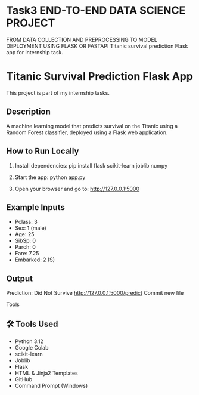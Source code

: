 # Task3  END-TO-END DATA SCIENCE PROJECT 
FROM DATA COLLECTION AND PREPROCESSING TO MODEL DEPLOYMENT USING FLASK OR FASTAPI
Titanic survival prediction Flask app for internship task.
# Titanic Survival Prediction Flask App

This project is part of my internship tasks.

## Description
A machine learning model that predicts survival on the Titanic using a Random Forest classifier, deployed using a Flask web application.

## How to Run Locally
1. Install dependencies:
pip install flask scikit-learn joblib numpy


2. Start the app:
python app.py


3. Open your browser and go to:
http://127.0.0.1:5000



## Example Inputs
- Pclass: 3
- Sex: 1 (male)
- Age: 25
- SibSp: 0
- Parch: 0
- Fare: 7.25
- Embarked: 2 (S)

## Output
Prediction: Did Not Survive
http://127.0.0.1:5000/predict
Commit new file


Tools
## 🛠 Tools Used

- Python 3.12
- Google Colab
- scikit-learn
- Joblib
- Flask
- HTML & Jinja2 Templates
- GitHub
- Command Prompt (Windows)




